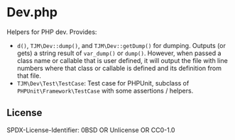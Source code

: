 Dev.php
=======

Helpers for PHP dev.  Provides:

- `d()`, `TJM\Dev::dump()`, and `TJM\Dev::getDump()` for dumping.  Outputs (or gets) a string result of `var_dump()` or `dump()`.  However, when passed a class name or callable that is user defined, it will output the file with line numbers where that class or callable is defined and its definition from that file.
- `TJM\Dev\Test\TestCase`: Test case for PHPUnit, subclass of `PHPUnit\Framework\TestCase` with some assertions / helpers.

License
------

<footer>
<p>SPDX-License-Identifier: 0BSD OR Unlicense OR CC0-1.0</p>
</footer>
